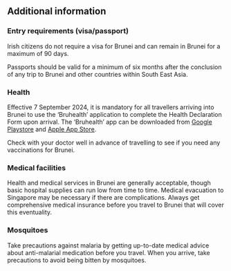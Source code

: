 ## Additional information

### **Entry requirements (visa/passport)**

Irish citizens do not require a visa for Brunei and can remain in Brunei for a maximum of 90 days.

Passports should be valid for a minimum of six months after the conclusion of any trip to Brunei and other countries within South East Asia.

### **Health**

Effective 7 September 2024, it is mandatory for all travellers arriving into Brunei to use the ‘Bruhealth’ application to complete the Health Declaration Form upon arrival. The ‘Bruhealth’ app can be downloaded from [Google Playstore](https://play.google.com/store/apps/details?id=egnc.moh.bruhealth&pcampaignid=web_share) and [Apple App Store](https://apps.apple.com/ly/app/bruhealth/id1509620170).

Check with your doctor well in advance of travelling to see if you need any vaccinations for Brunei.

### **Medical facilities**

Health and medical services in Brunei are generally acceptable, though basic hospital supplies can run low from time to time. Medical evacuation to Singapore may be necessary if there are complications. Always get comprehensive medical insurance before you travel to Brunei that will cover this eventuality.

### **Mosquitoes**

Take precautions against malaria by getting up-to-date medical advice about anti-malarial medication before you travel. When you arrive, take precautions to avoid being bitten by mosquitoes.